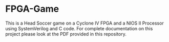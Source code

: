 # FPGA-Game


This is a Head Soccer game on a Cyclone IV FPGA and a NIOS II Processor using SystemVerilog and C code. For complete documentation on this project please look at the PDF provided in this repository.
